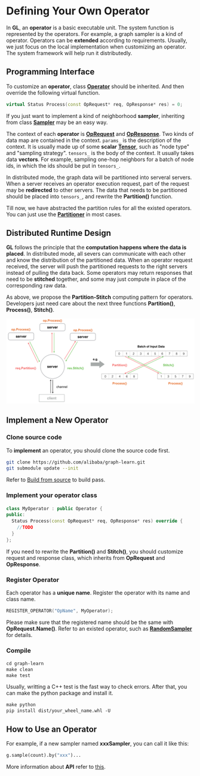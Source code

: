 # Defining Your Own Operator

In **GL**, an **operator** is a basic executable unit.
The system function is represented by the operators.
For example, a graph sampler is a kind of operator.
Operators can be **extended** according to requirements.
Usually, we just focus on the local implementation when customizing an operator.
The system framework will help run it distributedly.

## Programming Interface

To customize an **operator**, class [**Operator**](../../../../graphlearn/src/core/operator/operator.h) should be inherited.
And then override the following virtual function.

```c++
virtual Status Process(const OpRequest* req, OpResponse* res) = 0;
```

If you just want to implement a kind of neighborhood **sampler**,
inheriting from class [**Sampler**](../../../../graphlearn/src/core/operator/sampler/sampler.h) may be an easy way.

The context of each **operator** is [**OpRequest**](../../../../graphlearn/src/include/op_request.h) and [**OpResponse**](../../../../graphlearn/src/include/op_request.h).
Two kinds of data map are contained in the context. `params_` is the description of the context.
It is usually made up of some **scalar** [**Tensor**](../../../../graphlearn/src/include/tensor.h), such as "node type" and "sampling strategy".
`tensors_` is the body of the context. It usually takes data **vectors**.
For example, sampling one-hop neighbors for a batch of node ids, in which the ids should be put in `tensors_`.

In distributed mode, the graph data will be partitioned into serveral servers.
When a server receives an operator execution request, part of the request may be **redirected** to other servers.
The data that needs to be partitioned should be placed into `tensors_`, and rewrite the **Partition()** function.

Till now, we have abstracted the partition rules for all the existed operators.
You can just use the [**Partitioner**](../../../../graphlearn/src/core/partition/partitioner.h) in most cases.


## Distributed Runtime Design

**GL** follows the principle that the **computation happens where the data is placed**.
In distributed mode, all severs can communicate with each other and know the distribution of the partitioned data.
When an operator request received, the server will push the partitioned requests to the right servers instead of pulling the data back.
Some operators may return responses that need to be **stitched** together, and some may just compute in place of the corresponding raw data.

As above, we propose the **Partition-Stitch** computing pattern for operators.
Developers just need care about the next three functions **Partition()**, **Process()**, **Stitch()**.

![op](../../../images/operator_runtime.png)


## Implement a New Operator

### Clone source code

To **implement** an operator, you should clone the source code first.

```bash
git clone https://github.com/alibaba/graph-learn.git
git submodule update --init
```

Refer to [Build from source](../install.md#build-from-source) to build pass.

### Implement your operator class

```c++
class MyOperator : public Operator {
public:
  Status Process(const OpRequest* req, OpResponse* res) override {
    //TODO
  }
};

```

If you need to rewrite the **Partition()** and **Stitch()**, you should customize request and response class,
which inherits from **OpRequest** and **OpResponse**.

### Register Operator

Each operator has a **unique name**. Register the operator with its name and class name.

```c++
REGISTER_OPERATOR("OpName", MyOperator);
```

Please make sure that the registered name should be the same with **OpRequest.Name()**.
Refer to an existed operator, such as [**RandomSampler**](../../../../graphlearn/src/core/operator/sampler/random_sampler.cc) for details.

### Compile

```
cd graph-learn
make clean
make test
```

Usually, writting a C++ test is the fast way to check errors.
After that, you can make the python package and install it.

```
make python
pip install dist/your_wheel_name.whl -U
```

## How to Use an Operator

For example, if a new sampler named **xxxSampler**, you can call it like this:

```python
g.sample(count).by("xxx")...
```

More information about **API** refer to [this](../graph/gsl.md).
